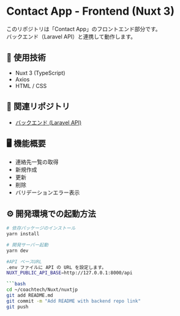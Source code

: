 # Contact App - Frontend (Nuxt 3)

このリポジトリは「Contact App」のフロントエンド部分です。  
バックエンド（Laravel API）と連携して動作します。

## 🚀 使用技術
- Nuxt 3 (TypeScript)
- Axios
- HTML / CSS

## 📂 関連リポジトリ
- [バックエンド (Laravel API)](https://github.com/komataku02/laravel-api)

## 🖥 機能概要
- 連絡先一覧の取得
- 新規作成
- 更新
- 削除
- バリデーションエラー表示

## ⚙️ 開発環境での起動方法
```bash
# 依存パッケージのインストール
yarn install

# 開発サーバー起動
yarn dev

#API ベースURL
.env ファイルに API の URL を設定します。
NUXT_PUBLIC_API_BASE=http://127.0.0.1:8000/api

```bash
cd ~/coachtech/Nuxt/nuxtjp
git add README.md
git commit -m "Add README with backend repo link"
git push

